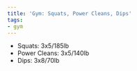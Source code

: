 ```yaml
---
title: 'Gym: Squats, Power Cleans, Dips'
tags:
- gym
---
```


- Squats: 3x5/185lb
- Power Cleans: 3x5/140lb
- Dips: 3x8/70lb

